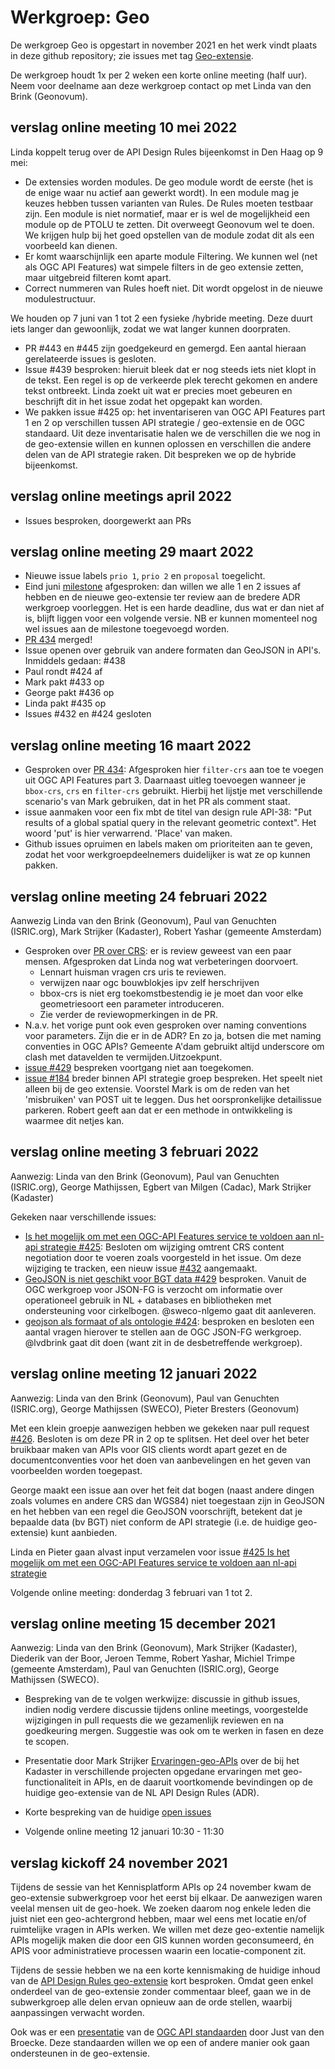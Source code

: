 # Werkgroep: Geo

De werkgroep Geo is opgestart in november 2021 en het werk vindt plaats in deze
github repository; zie issues met tag
[Geo-extensie](https://github.com/Geonovum/KP-APIs/issues?q=is%3Aissue+is%3Aopen+label%3AGeo-extensie).

De werkgroep houdt 1x per 2 weken een korte online meeting (half uur). Neem voor deelname aan deze werkgroep contact op met Linda van den Brink (Geonovum).

## verslag online meeting 10 mei 2022
Linda koppelt terug over de API Design Rules bijeenkomst in Den Haag op 9 mei: 
- De extensies worden modules. De geo module wordt de eerste (het is de enige waar nu actief aan gewerkt wordt). In een module mag je keuzes hebben tussen varianten van Rules. De Rules moeten testbaar zijn. Een module is niet normatief, maar er is wel de mogelijkheid een module op de PTOLU te zetten. Dit overweegt Geonovum wel te doen. We krijgen hulp bij het goed opstellen van de module zodat dit als een voorbeeld kan dienen. 
- Er komt waarschijnlijk een aparte module Filtering. We kunnen wel (net als OGC API Features) wat simpele filters in de geo extensie zetten, maar uitgebreid filteren komt apart.
- Correct nummeren van Rules hoeft niet. Dit wordt opgelost in de nieuwe modulestructuur.

We houden op 7 juni van 1 tot 2 een fysieke /hybride meeting. Deze duurt iets langer dan gewoonlijk, zodat we wat langer kunnen doorpraten. 

- PR #443 en #445 zijn goedgekeurd en gemergd. Een aantal hieraan gerelateerde issues is gesloten. 
- Issue #439 besproken: hieruit bleek dat er nog steeds iets niet klopt in de tekst. Een regel is op de verkeerde plek terecht gekomen en andere tekst ontbreekt. Linda zoekt uit wat er precies moet gebeuren en beschrijft dit in het issue zodat het opgepakt kan worden. 
- We pakken issue #425 op: het inventariseren van OGC API Features part 1 en 2 op verschillen tussen API strategie / geo-extensie en de OGC standaard. Uit deze inventarisatie halen we de verschillen die we nog in de geo-extensie willen en kunnen oplossen en verschillen die andere delen van de API strategie raken. Dit bespreken we op de hybride bijeenkomst.

## verslag online meetings april 2022
- Issues besproken, doorgewerkt aan PRs

## verslag online meeting 29 maart 2022
- Nieuwe issue labels `prio 1`, `prio 2` en `proposal` toegelicht. 
- Eind juni [milestone](https://github.com/Geonovum/KP-APIs/milestone/2) afgesproken: dan willen we alle 1 en 2 issues af hebben en de nieuwe geo-extensie ter review aan de bredere ADR werkgroep voorleggen. Het is een harde deadline, dus wat er dan niet af is, blijft liggen voor een volgende versie. NB er kunnen momenteel nog wel issues aan de milestone toegevoegd worden.
- [PR 434](https://github.com/Geonovum/KP-APIs/pull/434) merged!
- Issue openen over gebruik van andere formaten dan GeoJSON in API's. Inmiddels gedaan: #438
- Paul rondt #424 af
- Mark pakt #433 op
- George pakt #436 op
- Linda pakt #435 op
- Issues #432 en #424 gesloten

## verslag online meeting 16 maart 2022
- Gesproken over [PR 434](https://github.com/Geonovum/KP-APIs/pull/434): Afgesproken hier `filter-crs` aan toe te voegen uit OGC API Features part 3. Daarnaast 
uitleg toevoegen wanneer je `bbox-crs`, `crs` en `filter-crs` gebruikt. Hierbij het lijstje met verschillende scenario's van Mark gebruiken, dat in het PR als comment staat.
- issue aanmaken voor een fix mbt de titel van design rule API-38: "Put results of a global spatial query in the relevant geometric context". Het woord 'put' is hier verwarrend. 'Place' van maken.
- Github issues opruimen en labels maken om prioriteiten aan te geven, zodat het voor werkgroepdeelnemers duidelijker is wat ze op kunnen pakken.

## verslag online meeting 24 februari 2022
Aanwezig Linda van den Brink (Geonovum), Paul van Genuchten (ISRIC.org), Mark Strijker (Kadaster), Robert Yashar (gemeente Amsterdam)

 - Gesproken over [PR over CRS](https://github.com/Geonovum/KP-APIs/pull/434): er is review geweest van een paar mensen. Afgesproken dat Linda nog wat verbeteringen doorvoert. 
    - Lennart huisman vragen crs uris te reviewen.
    - verwijzen naar ogc bouwblokjes ipv zelf herschrijven
    - bbox-crs is niet erg toekomstbestendig ie je moet dan voor elke geometriesoort een parameter introduceren.
    - Zie verder de reviewopmerkingen in de PR.
 - N.a.v. het vorige punt ook even gesproken over naming conventions voor parameters. Zijn die er in de ADR? En zo ja, botsen die met naming conventies in OGC APIs? Gemeente A'dam gebruikt altijd underscore om clash met datavelden te vermijden.Uitzoekpunt.
 - [issue #429](https://github.com/Geonovum/KP-APIs/issues/429) bespreken voortgang niet aan toegekomen.
 - [issue #184](https://github.com/Geonovum/KP-APIs/issues/184) breder binnen API strategie groep bespreken. Het speelt niet alleen bij de geo extensie. Voorstel Mark is om de reden van het 'misbruiken' van POST uit te leggen. Dus het oorspronkelijke detailissue parkeren.
Robert geeft aan dat er een methode in ontwikkeling is waarmee dit netjes kan.

## verslag online meeting 3 februari 2022
Aanwezig: Linda van den Brink (Geonovum), Paul van Genuchten (ISRIC.org), George Mathijssen, Egbert van Milgen (Cadac), Mark Strijker (Kadaster)

Gekeken naar verschillende issues:
- [Is het mogelijk om met een OGC-API Features service te voldoen aan nl-api strategie #425](https://github.com/Geonovum/KP-APIs/issues/425): Besloten om wijziging omtrent CRS content negotiation door te voeren zoals voorgesteld in het issue. Om deze wijziging te tracken,  een nieuw issue [#432](https://github.com/Geonovum/KP-APIs/issues/432) aangemaakt.
- [GeoJSON is niet geschikt voor BGT data #429](https://github.com/Geonovum/KP-APIs/issues/429) besproken. Vanuit de OGC werkgroep voor JSON-FG is verzocht om informatie over operationeel gebruik in NL + databases en bibliotheken met ondersteuning voor cirkelbogen. @sweco-nlgemo gaat dit aanleveren. 
- [geojson als formaat of als ontologie #424](https://github.com/Geonovum/KP-APIs/issues/424): besproken en besloten een aantal vragen hierover te stellen aan de OGC JSON-FG werkgroep. @lvdbrink gaat dit doen (want zit in de desbetreffende werkgroep).

## verslag online meeting 12 januari 2022
Aanwezig: Linda van den Brink (Geonovum), Paul van Genuchten (ISRIC.org), George Mathijssen (SWECO), Pieter Bresters (Geonovum)

Met een klein groepje aanwezigen hebben we gekeken naar pull request [#426](https://github.com/Geonovum/KP-APIs/pull/426). Besloten is om deze PR in 2 op te splitsen. Het deel over het beter bruikbaar maken van APIs voor GIS clients wordt apart gezet en de documentconventies voor het doen van aanbevelingen en het geven van voorbeelden worden toegepast.

George maakt een issue aan over het feit dat bogen (naast andere dingen zoals volumes en andere CRS dan WGS84) niet toegestaan zijn in GeoJSON en het hebben van een regel die GeoJSON voorschrijft, betekent dat je bepaalde data (bv BGT) niet conform de API strategie (i.e. de huidige geo-extensie) kunt aanbieden. 

Linda en Pieter gaan alvast input verzamelen voor issue [#425 Is het mogelijk om met een OGC-API Features service te voldoen aan nl-api strategie](https://github.com/Geonovum/KP-APIs/issues/425)

Volgende online meeting: donderdag 3 februari van 1 tot 2. 

## verslag online meeting 15 december 2021

Aanwezig: Linda van den Brink (Geonovum), Mark Strijker (Kadaster), Diederik van
der Boor, Jeroen Temme, Robert Yashar, Michiel Trimpe (gemeente Amsterdam), Paul
van Genuchten (ISRIC.org), George Mathijssen (SWECO).

-   Bespreking van de te volgen werkwijze: discussie in github issues, indien
    nodig verdere discussie tijdens online meetings, voorgestelde wijzigingen in
    pull requests die we gezamenlijk reviewen en na goedkeuring mergen.
    Suggestie was ook om te werken in fasen en deze te scopen.

-   Presentatie door Mark Strijker
    [Ervaringen-geo-APIs](./presentaties/Ervaringen-geo-APIs-en-standaardisatie.pptx)
    over de bij het Kadaster in verschillende projecten opgedane ervaringen met
    geo-functionaliteit in APIs, en de daaruit voortkomende bevindingen op de
    huidige geo-extensie van de NL API Design Rules (ADR).

-   Korte bespreking van de huidige [open
    issues](https://github.com/Geonovum/KP-APIs/issues?q=is%3Aissue+is%3Aopen+label%3AGeo-extensie)

-   Volgende online meeting 12 januari 10:30 - 11:30

## verslag kickoff 24 november 2021

Tijdens de sessie van het Kennisplatform APIs op 24 november kwam de
geo-extensie subwerkgroep voor het eerst bij elkaar. De aanwezigen waren veelal
mensen uit de geo-hoek. We zoeken daarom nog enkele leden die juist niet een
geo-achtergrond hebben, maar wel eens met locatie en/of ruimtelijke vragen in
APIs werken. We willen met deze geo-extentie namelijk APIs mogelijk maken die
door een GIS kunnen worden geconsumeerd, én APIS voor administratieve processen
waarin een locatie-component zit.

Tijdens de sessie hebben we na een korte kennismaking de huidige inhoud van de
[API Design Rules
geo-extensie](https://docs.geostandaarden.nl/api/API-Strategie-ext/#geospatial)
kort besproken. Omdat geen enkel onderdeel van de geo-extensie zonder commentaar
bleef, gaan we in de subwerkgroep alle delen ervan opnieuw aan de orde stellen,
waarbij aanpassingen verwacht worden.

Ook was er een [presentatie](presentaties/20211124-OGCAPIFeatures.pdf) van de
[OGC API standaarden](https://ogcapi.org) door Just van den Broecke. Deze
standaarden willen we op een of andere manier ook gaan ondersteunen in de
geo-extensie.
